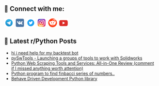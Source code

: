## 🔎 Connect with me:
[<img src="https://github.com/bullbesh/bullbesh/blob/main/images/Telegram.png" width="32" height="32" />](https://t.me/bullbesh)
[<img src="https://github.com/bullbesh/bullbesh/blob/main/images/VK.png" width="32" height="32" />](https://vk.com/bullbesh)
[<img src="https://github.com/bullbesh/bullbesh/blob/main/images/Twitter.png" width="32" height="32" />](https://twitter.com/bullbesh1)
[<img src="https://github.com/bullbesh/bullbesh/blob/main/images/Instagram.png" width="32" height="32" />](https://www.instagram.com/bullbesh)
[<img src="https://github.com/bullbesh/bullbesh/blob/main/images/Reddit.png" width="32" height="32" />](https://www.reddit.com/user/bullbesh)
[<img src="https://github.com/bullbesh/bullbesh/blob/main/images/YouTube.png" width="32" height="32" />](https://www.youtube.com/channel/UCtfjRs6uzgq5mfm8S06WTcg)

## 📕 Latest r/Python Posts
<!-- BLOG-POST-LIST:START -->
- [hi i need help for my backtest bot](https://www.reddit.com/r/Python/comments/138g8fq/hi_i_need_help_for_my_backtest_bot/)
- [pySwTools - Launching a groups of tools to work with Solidworks](https://www.reddit.com/r/Python/comments/138ft1m/pyswtools_launching_a_groups_of_tools_to_work/)
- [Python Web Scraping Tools and Services: All-in-One Review &lpar;comment if I missed anything worth attention&rpar;](https://www.reddit.com/r/Python/comments/138fdsp/python_web_scraping_tools_and_services_allinone/)
- [Python program to find finbacci series of numbers..](https://www.reddit.com/r/Python/comments/138bhwu/python_program_to_find_finbacci_series_of_numbers/)
- [Behave Driven Development Python library](https://www.reddit.com/r/Python/comments/13874wi/behave_driven_development_python_library/)
<!-- BLOG-POST-LIST:END -->
